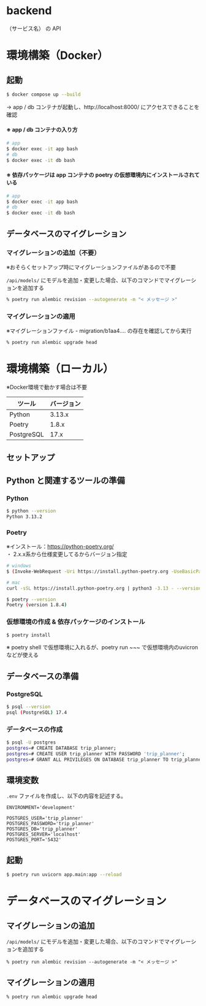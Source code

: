 # backend

（サービス名） の API

# 環境構築（Docker）

## 起動 
```bash
$ docker compose up --build
```
→ app / db コンテナが起動し、http://localhost:8000/ にアクセスできることを確認

#### ※ app / db コンテナの入り方
```bash
# app
$ docker exec -it app bash
# db
$ docker exec -it db bash
```

#### ※ 依存パッケージは app コンテナの poetry の仮想環境内にインストールされている
```bash
# app
$ docker exec -it app bash
# db
$ docker exec -it db bash
```

## データベースのマイグレーション

### マイグレーションの追加（不要）
※おそらくセットアップ時にマイグレーションファイルがあるので不要

`/api/models/` にモデルを追加・変更した場合、以下のコマンドでマイグレーションを追加する
```bash
% poetry run alembic revision --autogenerate -m "< メッセージ >"
```
### マイグレーションの適用
※マイグレーションファイル - migration/b1aa4.... の存在を確認してから実行
```bash
% poetry run alembic upgrade head
```

# 環境構築（ローカル）
※Docker環境で動かす場合は不要

| ツール | バージョン |
| --- | --- |
| Python | 3.13.x |
| Poetry | 1.8.x |
| PostgreSQL | 17.x |

## セットアップ

## Python と関連するツールの準備

### Python

```bash
$ python --version
Python 3.13.2
```

### Poetry

※インストール：https://python-poetry.org/  
・ 2.x.x系から仕様変更してるからバージョン指定
```bash
# windows
$ (Invoke-WebRequest -Uri https://install.python-poetry.org -UseBasicParsing).Content | py -3.13 - --version 1.8.4
```
```bash
# mac
curl -sSL https://install.python-poetry.org | python3 -3.13 - --version1.8.4
```

```bash
$ poetry --version
Poetry (version 1.8.4)
```

### 仮想環境の作成 & 依存パッケージのインストール

```bash
$ poetry install
```
※ poetry shell で仮想環境に入れるが、poetry run ~~~ で仮想環境内のuvicronなどが使える

## データベースの準備

### PostgreSQL

```bash
$ psql --version
psql (PostgreSQL) 17.4
```

### データベースの作成

```bash
$ psql -U postgres
postgres=# CREATE DATABASE trip_planner;
postgres=# CREATE USER trip_planner WITH PASSWORD 'trip_planner';
postgres=# GRANT ALL PRIVILEGES ON DATABASE trip_planner TO trip_planner;
```

## 環境変数

`.env` ファイルを作成し、以下の内容を記述する。
```
ENVIRONMENT='development' 

POSTGRES_USER='trip_planner'
POSTGRES_PASSWORD='trip_planner'
POSTGRES_DB='trip_planner'
POSTGRES_SERVER='localhost'
POSTGRES_PORT='5432'
```

## 起動

```bash
$ poetry run uvicorn app.main:app --reload
```

# データベースのマイグレーション
## マイグレーションの追加

`/api/models/` にモデルを追加・変更した場合、以下のコマンドでマイグレーションを追加する
```
% poetry run alembic revision --autogenerate -m "< メッセージ >"
```

## マイグレーションの適用
```
% poetry run alembic upgrade head
```
